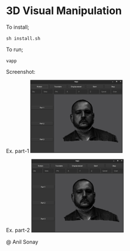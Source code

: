 # 3D Visual Manipulation

To install;

```
sh install.sh
```

To run;

```
vapp
```

Screenshot:

Ex. part-1
<img src="pics/vapp.png" width="50%" height="50%">

Ex. part-2
<img src="pics/vapp.png" width="50%" height="50%">

@ Anil Sonay